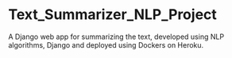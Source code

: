 # Text_Summarizer_NLP_Project
A Django web app for summarizing the text, developed using NLP algorithms, Django and deployed using Dockers on Heroku.

